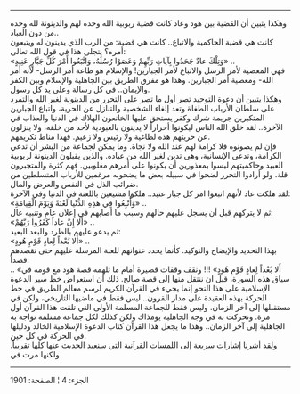 ------------------------------------------------------------------------

وهكذا يتبين أن القضية بين هود وعاد كانت قضية ربوبية الله وحده لهم
والدينونة لله وحده من دون العباد..  
كانت هي قضية الحاكمية والاتباع.. كانت هي قضية: من الرب الذي يدينون له
ويتبعون أمره؟ يتجلى هذا في قول الله تعالى:  
«وَتِلْكَ عادٌ جَحَدُوا بِآياتِ رَبِّهِمْ وَعَصَوْا رُسُلَهُ، وَاتَّبَعُوا أَمْرَ كُلِّ جَبَّارٍ عَنِيدٍ» ..  
فهي المعصية لأمر الرسل والاتباع لأمر الجبارين! والإسلام هو طاعة أمر
الرسل- لأنه أمر الله- ومعصية أمر الجبارين. وهذا هو مفرق الطريق بين
الجاهلية والإسلام وبين الكفر والإيمان.. في كل رسالة وعلى يد كل رسول.  
وهكذا يتبين أن دعوة التوحيد تصر أول ما تصر على التحرر من الدينونة لغير
الله والتمرد على سلطان الأرباب الطغاة وتعد إلغاء الشخصية والتنازل عن
الحرية، واتباع الجبارين المتكبرين جريمة شرك وكفر يستحق عليها الخانعون
الهلاك في الدنيا والعذاب في الآخرة.. لقد خلق الله الناس ليكونوا أحراراً
لا يدينون بالعبودية لأحد من خلقه، ولا ينزلون عن حريتهم هذه لطاغية ولا
رئيس ولا زعيم. فهذا مناط تكريمهم.  
فإن لم يصونوه فلا كرامة لهم عند الله ولا نجاة. وما يمكن لجماعة من البشر
أن تدعي الكرامة، وتدعي الإنسانية، وهي تدين لغير الله من عباده. والذين
يقبلون الدينونة لربوبية العبيد وحاكميتهم ليسوا بمعذورين أن يكونوا على
أمرهم مغلوبين. فهم كثرة والمتجبرون قلة. ولو أرادوا التحرر لضحوا في سبيله
بعض ما يضحونه مرغمين للأرباب المتسلطين من ضرائب الذل في النفس والعرض
والمال.  
لقد هلكت عاد لأنهم اتبعوا امر كل جبار عنيد.. هلكوا مشيعين باللعنة في
الدنيا وفي الآخرة:  
«وَأُتْبِعُوا فِي هذِهِ الدُّنْيا لَعْنَةً وَيَوْمَ الْقِيامَةِ» ..  
ثم لا يتركهم قبل أن يسجل عليهم حالهم وسبب ما أصابهم في إعلان عام وتنبيه
عال:  
«أَلا إِنَّ عاداً كَفَرُوا رَبَّهُمْ» ..  
ثم يدعو عليهم بالطرد والبعد البعيد:  
«أَلا بُعْداً لِعادٍ قَوْمِ هُودٍ» ..  
بهذا التحديد والإيضاح والتوكيد. كأنما يحدد عنوانهم للعنة المرسلة عليهم
حتى تقصدهم قصداً:  
.. «أَلا بُعْداً لِعادٍ قَوْمِ هُودٍ» !!! ونقف وقفات قصيرة أمام ما تلهمه قصة هود مع
قومه في سياق هذه السورة، قبل ان ننتقل منها إلى قصة صالح. ذلك أن استعراض
خط سير الدعوة الإسلامية على هذا النحو إنما يجيء في القرآن الكريم لرسم
معالم الطريق في خط الحركة بهذه العقيدة على مدار القرون.. ليس فقط في
ماضيها التاريخي، ولكن في مستقبلها إلى آخر الزمان. وليس فقط للجماعة
المسلمة الأولى التي تلقت هذا القرآن أول مرة. وتحركت به في وجه الجاهلية
يومذاك ولكن كذلك لكل جماعة مسلمة تواجه به الجاهلية إلى آخر الزمان.. وهذا
ما يجعل هذا القرآن كتاب الدعوة الإسلامية الخالد ودليلها في الحركة في كل
حين.  
ولقد أشرنا إشارات سريعة إلى اللمسات القرآنية التي سنعيد الحديث عنها كلها
تقريباً. ولكنها مرت في

------------------------------------------------------------------------

الجزء: 4 ¦ الصفحة: 1901
